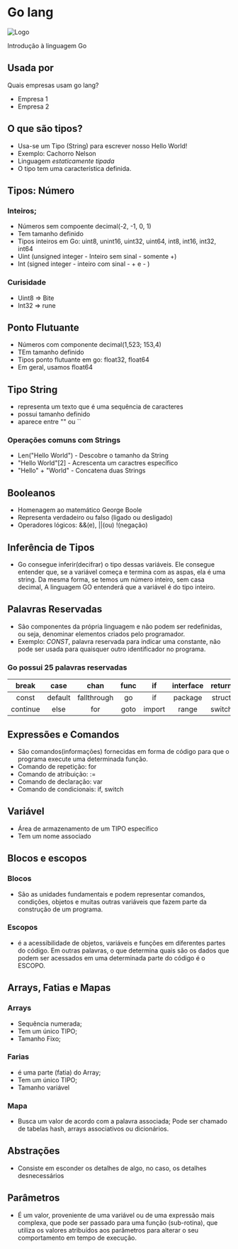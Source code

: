 # Go lang

![Logo](https://blog.mgechev.com/images/revive/revive.png)

Introdução à linguagem Go

## Usada por

Quais empresas usam go lang?

- Empresa 1
- Empresa 2


## O que são tipos?
* Usa-se um Tipo (String) para escrever nosso Hello World!
* Exemplo: Cachorro Nelson
* Linguagem _estaticamente tipada_
* O tipo tem uma característica definida.

## Tipos: Número
### Inteiros;
* Números sem compoente decimal(-2, -1, 0, 1)
* Tem tamanho definido
* Tipos inteiros em Go: uint8, unint16, uint32, uint64, int8, int16, int32, int64
* Uint (unsigned integer - Inteiro sem sinal - somente +)
* Int (signed integer - inteiro com sinal - + e - )
### Curisidade
* Uint8 => Bite
* Int32 => rune

## Ponto Flutuante
* Números com componente decimal(1,523; 153,4)
* TEm tamanho definido
* Tipos ponto flutuante em go: float32, float64
* Em geral, usamos float64

## Tipo String
* representa um texto que é uma sequência de caracteres
* possui tamanho definido
* aparece entre "" ou ``
 ### Operações comuns com Strings
 * Len("Hello World") - Descobre o tamanho da String
 * "Hello World"[2] - Acrescenta um caractres específico
 * "Hello" + "World" - Concatena duas Strings

## Booleanos
* Homenagem ao matemático George Boole
* Representa verdadeiro ou falso (ligado ou desligado)
* Operadores lógicos: &&(e), ||(ou) !(negação)

## Inferência de Tipos
* Go consegue inferir(decifrar) o tipo dessas variáveis. Ele consegue entender que, se a variável começa e termina com as aspas, ela é uma string. Da mesma forma, se temos um número inteiro, sem casa decimal, A linguagem GO entenderá que a variável é do tipo inteiro.

## Palavras Reservadas
* São componentes da própria linguagem e não podem ser redefinidas, ou seja, denominar elementos criados pelo programador.
* Exemplo: _CONST_, palavra reservada para indicar uma constante, não pode ser usada para quaisquer outro identificador no programa.
### Go possui 25 palavras reservadas
| break   | case     | chan       | func    | if       | interface | return | type      | var      | 
|  :---:  |  :----:  |  :---:     | :---:   | :---:    |  :---:    | :---:  | :---:     | :---:    |
| const   | default  |fallthrough | go      |  if      | package   | struct |  map      |          |
| continue| else     | for        | goto    |  import  | range     | switch | select    |          |

## Expressões e Comandos
* São comandos(informações) fornecidas em forma de código para que o programa execute uma determinada função.
* Comando de repetição: for
* Comando de atribuição: :=
* Comando de declaração: var
* Comando de condicionais: if, switch

## Variável
* Área de armazenamento de um TIPO específico 
* Tem um nome associado

## Blocos e escopos
### Blocos
* São as unidades fundamentais e podem representar comandos, condições, objetos e muitas outras variáveis que fazem parte da construção de um programa.
### Escopos
* é a acessibilidade de objetos, variáveis e funções em diferentes partes do código. Em outras palavras, o que determina quais são os dados que podem ser acessados em uma determinada parte do código é o ESCOPO.

## Arrays, Fatias e Mapas
### Arrays
* Sequência numerada;
* Tem um único TIPO;
* Tamanho Fixo;
### Farias
* é uma parte (fatia) do Array;
* Tem um único TIPO;
* Tamanho variável
### Mapa
* Busca um valor de acordo com a palavra associada;
Pode ser chamado de tabelas hash, arrays associativos ou dicionários.

## Abstrações
* Consiste em esconder os detalhes de algo, no caso, os detalhes desnecessários

## Parâmetros
* É um valor, proveniente de uma variável ou de uma expressão mais complexa, que pode ser passado para uma função (sub-rotina), que utiliza os valores atribuídos aos parâmetros para alterar o seu comportamento em tempo de execução.
